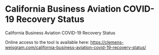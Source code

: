 # California Business Aviation COVID-19 Recovery Status

California Business Aviation COVID-19 Recovery Status

Online access to the tool is available here: https://clemens-weisgram.com/california-business-aviation-covid-19-recovery-status/
